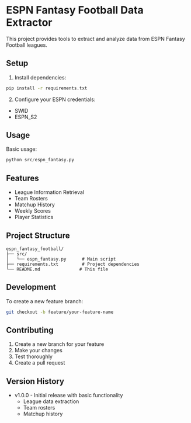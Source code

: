 # ESPN Fantasy Football Data Extractor

This project provides tools to extract and analyze data from ESPN Fantasy Football leagues.

## Setup

1. Install dependencies:
```bash
pip install -r requirements.txt
```

2. Configure your ESPN credentials:
- SWID
- ESPN_S2

## Usage

Basic usage:
```python
python src/espn_fantasy.py
```

## Features

- League Information Retrieval
- Team Rosters
- Matchup History
- Weekly Scores
- Player Statistics

## Project Structure

```
espn_fantasy_football/
├── src/
│   └── espn_fantasy.py      # Main script
├── requirements.txt         # Project dependencies
└── README.md               # This file
```

## Development

To create a new feature branch:
```bash
git checkout -b feature/your-feature-name
```

## Contributing

1. Create a new branch for your feature
2. Make your changes
3. Test thoroughly
4. Create a pull request

## Version History

- v1.0.0 - Initial release with basic functionality
  - League data extraction
  - Team rosters
  - Matchup history 